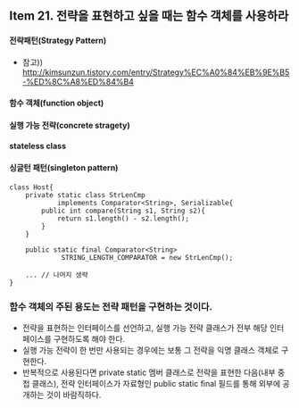## Item 21. 전략을 표현하고 싶을 때는 함수 객체를 사용하라

#### 전략패턴(Strategy Pattern)

* 참고)) http://kimsunzun.tistory.com/entry/Strategy%EC%A0%84%EB%9E%B5-%ED%8C%A8%ED%84%B4
#### 함수 객체(function object)
#### 실행 가능 전략(concrete stragety)
#### stateless class 
#### 싱글턴 패턴(singleton pattern)

```
class Host{
    private static class StrLenCmp 
            implements Comparator<String>, Serializable{
        public int compare(String s1, String s2){
            return s1.length() - s2.length();
        }
    }

    public static final Comparator<String>
             STRING_LENGTH_COMPARATOR = new StrLenCmp();

    ... // 나머지 생략
}

```

### 함수 객체의 주된 용도는 전략 패턴을 구현하는 것이다. 
* 전략을 표현하는 인터페이스를 선언하고, 실행 가능 전략 클래스가 전부 해당 인터페이스를 구현하도록 해야 한다. 
* 실행 가능 전략이 한 번만 사용되는 경우에는 보통 그 전략을 익명 클래스 객체로 구현한다. 
* 반복적으로 사용된다면 private static 멤버 클래스로 전략을 표현한 다음(내부 중첩 클래스),
  전략 인터페이스가 자료형인 public static final 필드를 통해 외부에 공개하는 것이 바람직하다.






